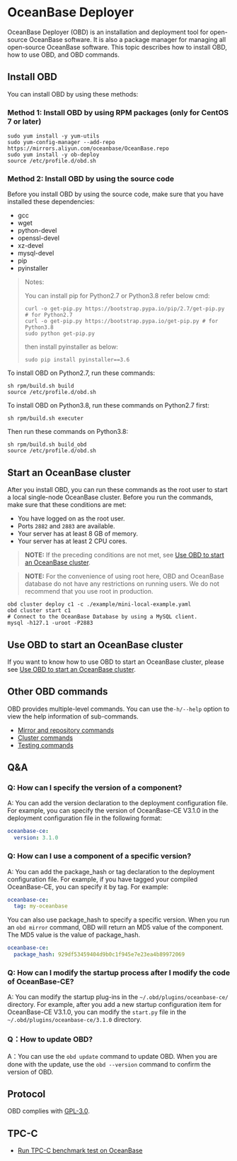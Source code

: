 # OceanBase Deployer

OceanBase Deployer (OBD) is an installation and deployment tool for open-source OceanBase software. It is also a package manager for managing all open-source OceanBase software. This topic describes how to install OBD, how to use OBD, and OBD commands.

## Install OBD

You can install OBD by using these methods:

### Method 1: Install OBD by using RPM packages (only for CentOS 7 or later)

```shell
sudo yum install -y yum-utils
sudo yum-config-manager --add-repo https://mirrors.aliyun.com/oceanbase/OceanBase.repo
sudo yum install -y ob-deploy
source /etc/profile.d/obd.sh
```

### Method 2: Install OBD by using the source code

Before you install OBD by using the source code, make sure that you have installed these dependencies:

- gcc
- wget
- python-devel
- openssl-devel
- xz-devel
- mysql-devel
- pip
- pyinstaller

> Notes:
> 
> You can install pip for Python2.7 or Python3.8 refer below cmd:
>   ```shell
>   curl -o get-pip.py https://bootstrap.pypa.io/pip/2.7/get-pip.py # for Python2.7 
>   curl -o get-pip.py https://bootstrap.pypa.io/get-pip.py # for Python3.8 
>   sudo python get-pip.py
>   ```
> 
> then install pyinstaller as below:
>   ```shell
>   sudo pip install pyinstaller==3.6
>   ```


To install OBD on Python2.7, run these commands:

```shell
sh rpm/build.sh build
source /etc/profile.d/obd.sh
```

To install OBD on Python3.8, run these commands on Python2.7 first:

```shell
sh rpm/build.sh executer
```

Then run these commands on Python3.8:

```shell
sh rpm/build.sh build_obd
source /etc/profile.d/obd.sh
```

## Start an OceanBase cluster

After you install OBD, you can run these commands as the root user to start a local single-node OceanBase cluster.
Before you run the commands, make sure that these conditions are met:

- You have logged on as the root user.
- Ports `2882` and `2883` are available.
- Your server has at least 8 GB of memory.
- Your server has at least 2 CPU cores.

> **NOTE:** If the preceding conditions are not met, see [Use OBD to start an OceanBase cluster](./docs/docs-en/install-and-use/start-OceanBase-cluster-with-obd.md).

> **NOTE:** For the convenience of using root here, OBD and OceanBase database do not have any restrictions on running users. We do not recommend that you use root in production.

```shell
obd cluster deploy c1 -c ./example/mini-local-example.yaml
obd cluster start c1
# Connect to the OceanBase Database by using a MySQL client.
mysql -h127.1 -uroot -P2883
```

## Use OBD to start an OceanBase cluster

If you want to know how to use OBD to start an OceanBase cluster, please see [Use OBD to start an OceanBase cluster](./docs/docs-en/install-and-use/start-OceanBase-cluster-with-obd.md).

## Other OBD commands

OBD provides multiple-level commands. You can use the`-h/--help` option to view the help information of sub-commands.

- [Mirror and repository commands](./docs/docs-en/obd-commands/mirror-and-repository-commands.md)
- [Cluster commands](./docs/docs-en/obd-commands/cluster-commands.md)
- [Testing commands](./docs/docs-en/obd-commands/testing-commands.md)

## Q&A

### Q: How can I specify the version of a component?

A: You can add the version declaration to the deployment configuration file. For example, you can specify the version of OceanBase-CE V3.1.0 in the deployment configuration file in the following format:

```yaml
oceanbase-ce:
  version: 3.1.0
```

### Q: How can I use a component of a specific version?

A: You can add the package_hash or tag declaration to the deployment configuration file.
For example, if you have tagged your compiled OceanBase-CE, you can specify it by tag. For example:

```yaml
oceanbase-ce:
  tag: my-oceanbase
```

You can also use package_hash to specify a specific version. When you run an `obd mirror` command, OBD will return an MD5 value of the component. The MD5 value is the value of package_hash.

```yaml
oceanbase-ce:
  package_hash: 929df53459404d9b0c1f945e7e23ea4b89972069
```

### Q: How can I modify the startup process after I modify the code of OceanBase-CE?

A: You can modify the startup plug-ins in the `~/.obd/plugins/oceanbase-ce/` directory. For example, after you add a new startup configuration item for OceanBase-CE V3.1.0, you can modify the `start.py` file in the `~/.obd/plugins/oceanbase-ce/3.1.0` directory.

### Q：How to update OBD?

A：You can use the `obd update` command to update OBD. When you are done with the update, use the `obd --version` command to confirm the version of OBD.

## Protocol

OBD complies with [GPL-3.0](/LICENSE).

## TPC-C
- [Run TPC-C benchmark test on OceanBase](https://github.com/oceanbase/oceanbase-doc/blob/V3.1.4/en-US/1.Get-Started/5.Experience-OceanBase-Advanced-Features/1.Experience-Scalable-OLTP/1.Run-the-TPC-C-benchmark-test-in-OceanBase-Database.md)
